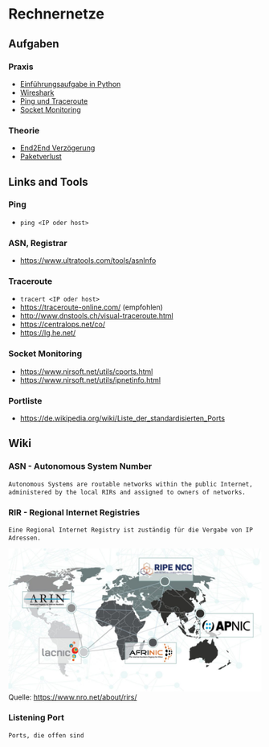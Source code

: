 # Rechnernetze

## Aufgaben

### Praxis
* [Einführungsaufgabe in Python](/Aufgabe1_EventList)
* [Wireshark](/Wireshark)
* [Ping und Traceroute](/PingUndTraceroute)
* [Socket Monitoring](/SocketMonitoring)

### Theorie
* [End2End Verzögerung](/E2EVerzoegerung)
* [Paketverlust](/Paketverlust)

## Links and Tools

### Ping
* ```ping <IP oder host>```

### ASN, Registrar
* https://www.ultratools.com/tools/asnInfo

### Traceroute
* ```tracert <IP oder host>```
* https://traceroute-online.com/ (empfohlen)
* http://www.dnstools.ch/visual-traceroute.html
* https://centralops.net/co/
* https://lg.he.net/

### Socket Monitoring
* https://www.nirsoft.net/utils/cports.html
* https://www.nirsoft.net/utils/ipnetinfo.html

### Portliste
* https://de.wikipedia.org/wiki/Liste_der_standardisierten_Ports

## Wiki

### ASN - Autonomous System Number

```
Autonomous Systems are routable networks within the public Internet, administered by the local RIRs and assigned to owners of networks.
```

### RIR - Regional Internet Registries

```
Eine Regional Internet Registry ist zuständig für die Vergabe von IP Adressen.
```
![RIR Karte](/Ressourcen/RIR.jpg?raw=true)
Quelle: https://www.nro.net/about/rirs/

### Listening Port

```
Ports, die offen sind
```
